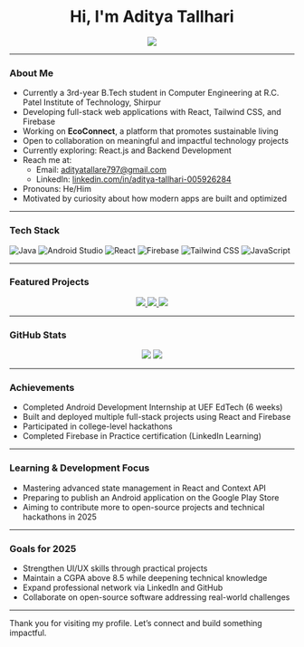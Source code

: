 <h1 align="center">Hi, I'm Aditya Tallhari</h1>

<p align="center">
  <img src="https://readme-typing-svg.herokuapp.com?font=Fira+Code&size=24&pause=1000&center=true&vCenter=true&width=500&lines=Computer+Engineering+Student;Android+and+Web+Developer;Open+Source+Enthusiast;Tech+Explorer" />
</p>

---

### About Me

- Currently a 3rd-year B.Tech student in Computer Engineering at R.C. Patel Institute of Technology, Shirpur   
- Developing full-stack web applications with React, Tailwind CSS, and Firebase  
- Working on **EcoConnect**, a platform that promotes sustainable living  
- Open to collaboration on meaningful and impactful technology projects  
- Currently exploring: React.js and Backend Development  
- Reach me at:
  - Email: adityatallare797@gmail.com  
  - LinkedIn: [linkedin.com/in/aditya-tallhari-005926284](https://www.linkedin.com/in/aditya-tallhari-005926284/)  
- Pronouns: He/Him  
- Motivated by curiosity about how modern apps are built and optimized
---

### Tech Stack

![Java](https://img.shields.io/badge/Java-ED8B00?style=for-the-badge&logo=java&logoColor=white)
![Android Studio](https://img.shields.io/badge/Android%20Studio-3DDC84?style=for-the-badge&logo=android-studio&logoColor=white)
![React](https://img.shields.io/badge/React-20232A?style=for-the-badge&logo=react&logoColor=61DAFB)
![Firebase](https://img.shields.io/badge/Firebase-FFCA28?style=for-the-badge&logo=firebase&logoColor=white)
![Tailwind CSS](https://img.shields.io/badge/TailwindCSS-38B2AC?style=for-the-badge&logo=tailwind-css&logoColor=white)
![JavaScript](https://img.shields.io/badge/JavaScript-F7DF1E?style=for-the-badge&logo=javascript&logoColor=black)

---

### Featured Projects

<p align="center">
  <a href="https://github.com/Aditya-tallhari/eco-connect">
    <img src="https://github-readme-stats.vercel.app/api/pin/?username=Aditya-tallhari&repo=eco-connect&theme=tokyonight" />
  </a>
  <a href="https://github.com/Aditya-tallhari/AI-Powered-Sign-Language-Translator">
    <img src="https://github-readme-stats.vercel.app/api/pin/?username=Aditya-tallhari&repo=AI-Powered-Sign-Language-Translator&theme=tokyonight" />
  </a>
  <a href="https://github.com/Aditya-tallhari/Aditya-Portfolio">
    <img src="https://github-readme-stats.vercel.app/api/pin/?username=Aditya-tallhari&repo=Aditya-Portfolio&theme=tokyonight" />
  </a>
</p>

---

### GitHub Stats

<p align="center">
  <img src="https://github-readme-stats.vercel.app/api?username=Aditya-tallhari&show_icons=true&theme=tokyonight" />
  <img src="https://github-readme-streak-stats.herokuapp.com/?user=Aditya-tallhari&theme=tokyonight" />
</p>

---

### Achievements

- Completed Android Development Internship at UEF EdTech (6 weeks)
- Built and deployed multiple full-stack projects using React and Firebase
- Participated in college-level hackathons
- Completed Firebase in Practice certification (LinkedIn Learning)

---

### Learning & Development Focus

- Mastering advanced state management in React and Context API  
- Preparing to publish an Android application on the Google Play Store  
- Aiming to contribute more to open-source projects and technical hackathons in 2025  

---

### Goals for 2025

- Strengthen UI/UX skills through practical projects  
- Maintain a CGPA above 8.5 while deepening technical knowledge  
- Expand professional network via LinkedIn and GitHub  
- Collaborate on open-source software addressing real-world challenges  

---

Thank you for visiting my profile. Let’s connect and build something impactful.
